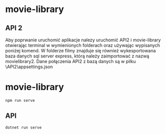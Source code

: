 # movie-library
## API 2

Aby poprwanie uruchomić aplikacje nalezy uruchomić API2 i movie-library otwierając terminal w wymienionych folderach oraz
używając wypisanych poniżej komend. W folderze filmy znajduje się również wykesportowana baza danych sql server express, którą należy zaimportować z nazwą movielibrary2.
Dane połączenia API2 z bazą danych są w pilku \API2\appsettings.json

# movie-library
```
npm run serve
```
## API
```
dotnet run serve
```
